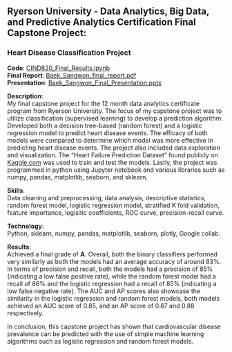 ## Ryerson University - Data Analytics, Big Data, and Predictive Analytics Certification Final Capstone Project:

### Heart Disease Classification Project

**Code**: [CIND820_Final_Results.ipynb](https://github.com/swb1113/Ryerson_university_capstone_project/blob/main/CIND820_Final_Results.ipynb)  
**Final Report**: [Baek_Sangwon_final_report.pdf](https://github.com/swb1113/Ryerson_university_capstone_project/blob/main/Baek_Sangwon_final_report.pdf)  
**Presentation**: [Baek_Sangwon_Final_Presentation.pptx](https://github.com/swb1113/Ryerson_university_capstone_project/blob/main/Baek_Sangwon_Final_Presentation.pptx)

**Description**:  
My final capstone project for the 12 month data analytics certificate program from Ryerson University. The focus of my capstone project was to utilize classification (supervised learning) to develop a prediction algorithm. 
Developed both a decision tree-based (random forest) and a logistic regression model to predict heart disease events. 
The efficacy of both models were compared to determine which model was more effective in predicting heart disease events. 
The project also included data exploration and visualization. 
The “Heart Failure Prediction Dataset” found publicly on [Kaggle.com](https://www.kaggle.com/datasets/fedesoriano/heart-failure-prediction) was used to train and test the models. 
Lastly, the project was programmed in python using Jupyter notebook and various libraries such as numpy, pandas, matplotlib, seaborn, and sklearn.  

**Skills**:  
Data cleaning and preprocessing, data analysis, descriptive statistics, random forest model, logistic regression model, stratified K fold validation, feature importance, logisitic coefficients, ROC curve, precision-recall curve.  

**Technology**:  
Python, sklearn, numpy, pandas, matplotlib, seaborn, plotly, Google collab.  

**Results**:  
Achieved a final grade of **A**. Overall, both the binary classifiers performed very similarly as both the models had an average accuracy of around 83%. In terms of precision and recall, both the models had a precision of 85% (indicating a low false positive rate), while the random forest model had a recall of 86% and the logistic regression had a recall of 85% (indicating a low false negative rate). The AUC and AP scores also showcase the similarity in the logistic regression and random forest models, both models achieved an AUC score of 0.85, and an AP score of 0.87 and 0.88 respectively.

In conclusion, this capstone project has shown that cardiovascular disease prevalence can be predicted with the use of simple machine learning algorithms such as logistic regression and random forest models.    
